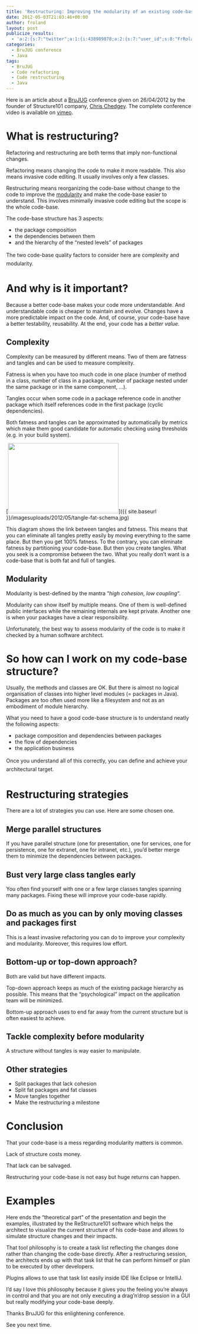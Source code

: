 ```yaml
---
title: 'Restructuring: Improving the modularity of an existing code-base BruJUG conference'
date: 2012-05-03T21:03:46+00:00
author: froland
layout: post
publicize_results:
  - 'a:2:{s:7:"twitter";a:1:{i:438989878;a:2:{s:7:"user_id";s:8:"FrRoland";s:7:"post_id";s:18:"198155918242877440";}}s:2:"fb";a:1:{i:819471488;a:2:{s:7:"user_id";s:9:"819471488";s:7:"post_id";s:17:"10150814557666489";}}}'
categories:
  - BruJUG conference
  - Java
tags:
  - BruJUG
  - Code refactoring
  - Code restructuring
  - Java
---
```

Here is an article about a <a title="BruJUG home page" href="http://www.brussels-jug.be/" target="_blank">BruJUG</a> conference given on 26/04/2012 by the founder of Structure101 company, <a title="@chedgey on Twitter" href="https://twitter.com/#!/chedgey" target="_blank">Chris Chedgey</a>. The complete conference video is available on <a title="Restructuring BruJUG conference by Chris Chedgey" href="https://vimeo.com/41214504" target="_blank">vimeo</a>.

# What is restructuring?

Refactoring and restructuring are both terms that imply non-functional changes.

Refactoring means changing the code to make it more readable. This also means invasive code editing. It usually involves only a few classes.

Restructuring means reorganizing the code-base without change to the code to improve the [modularity](http://en.wikipedia.org/wiki/Modular_programming) and make the code-base easier to understand. This involves minimally invasive code editing but the scope is the whole code-base.

The code-base structure has 3 aspects:

  * the package composition
  * the dependencies between them
  * and the hierarchy of the &#8220;nested levels&#8221; of packages

<span style="font-size:14px;line-height:23px;">The two code-base quality factors to consider here are complexity and modularity.</span>

# And why is it important?

Because a better code-base makes your code more understandable. And understandable code is cheaper to maintain and evolve. Changes have a more predictable impact on the code. And, of course, your code-base have a better testability, reusability. At the end, your code has a _better value_.

## Complexity

Complexity can be measured by different means. Two of them are fatness and tangles and can be used to measure complexity.

Fatness is when you have too much code in one place (number of method in a class, number of class in a package, number of package nested under the same package or in the same component, &#8230;).

Tangles occur when some code in a package reference code in another package which itself references code in the first package (cyclic dependencies).

Both fatness and tangles can be approximated by automatically by metrics which make them good candidate for automatic checking using thresholds (e.g. in your build system).

[<img class="alignnone size-medium wp-image-47" title="tangle-fat schema" src="{{ site.baseurl }}/imagesuploads/2012/05/tangle-fat-schema.jpg?w=300" alt="" width="300" height="190" srcset="{{ site.baseurl }}/images/uploads/2012/05/tangle-fat-schema.jpg 512w, {{ site.baseurl }}/images/uploads/2012/05/tangle-fat-schema-300x190.jpg 300w" sizes="(max-width: 300px) 100vw, 300px" />]({{ site.baseurl }}/imagesuploads/2012/05/tangle-fat-schema.jpg)

This diagram shows the link between tangles and fatness. This means that you can eliminate all tangles pretty easily by moving everything to the same place. But then you get 100% fatness. To the contrary, you can eliminate fatness by partitioning your code-base. But then you create tangles. What you seek is a compromise between the two. What you really don&#8217;t want is a code-base that is both fat and full of tangles.

## Modularity

Modularity is best-defined by the mantra &#8220;_high cohesion, low coupling_&#8220;.

Modularity can show itself by multiple means. One of them is well-defined public interfaces while the remaining internals are kept private. Another one is when your packages have a clear responsibility.

Unfortunately, the best way to assess modularity of the code is to make it checked by a human software architect.

# So how can I work on my code-base structure?

Usually, the methods and classes are OK. But there is almost no logical organisation of classes into higher level modules (= packages in Java). Packages are too often used more like a filesystem and not as an embodiment of module hierarchy.

What you need to have a good code-base structure is to understand neatly the following aspects:

  * package composition and dependencies between packages
  * the flow of dependencies
  * the application business

<span style="font-size:14px;line-height:23px;">Once you understand all of this correctly, you can define and achieve your architectural target.</span>

# Restructuring strategies

There are a lot of strategies you can use. Here are some chosen one.

## Merge parallel structures

If you have parallel structure (one for presentation, one for services, one for persistence, one for extranet, one for intranet, etc.), you&#8217;d better merge them to minimize the dependencies between packages.

## Bust very large class tangles early

You often find yourself with one or a few large classes tangles spanning many packages. Fixing these will improve your code-base rapidly.

## Do as much as you can by only moving classes and packages first

This is a least invasive refactoring you can do to improve your complexity and modularity. Moreover, this requires low effort.

## Bottom-up or top-down approach?

Both are valid but have different impacts.

Top-down approach keeps as much of the existing package hierarchy as possible. This means that the &#8220;psychological&#8221; impact on the application team will be minimized.

Bottom-up approach uses to end far away from the current structure but is often easiest to achieve.

## Tackle complexity before modularity

A structure without tangles is way easier to manipulate.

## Other strategies

  * Split packages that lack cohesion
  * Split fat packages and fat classes
  * Move tangles together
  * Make the restructuring a milestone

# Conclusion

That your code-base is a mess regarding modularity matters is common.
  
Lack of structure costs money.
  
That lack can be salvaged.
  
Restructuring your code-base is not easy but huge returns can happen.

# Examples

Here ends the &#8220;theoretical part&#8221; of the presentation and begin the examples, illustrated by the ReStructure101 software which helps the architect to visualize the current structure of his code-base and allows to simulate structure changes and their impacts.

That tool philosophy is to create a task list reflecting the changes done rather than changing the code-base directly. After a restructuring session, the architects ends up with that task list that he can perform himself or plan to be executed by other developers.

Plugins allows to use that task list easily inside IDE like Eclipse or IntelliJ.

I&#8217;d say I love this philosophy because it gives you the feeling you&#8217;re always in control and that you are not only executing a drag&#8217;n&#8217;drop session in a GUI but really modifying your code-base deeply.

Thanks BruJUG for this enlightening conference.

See you next time.